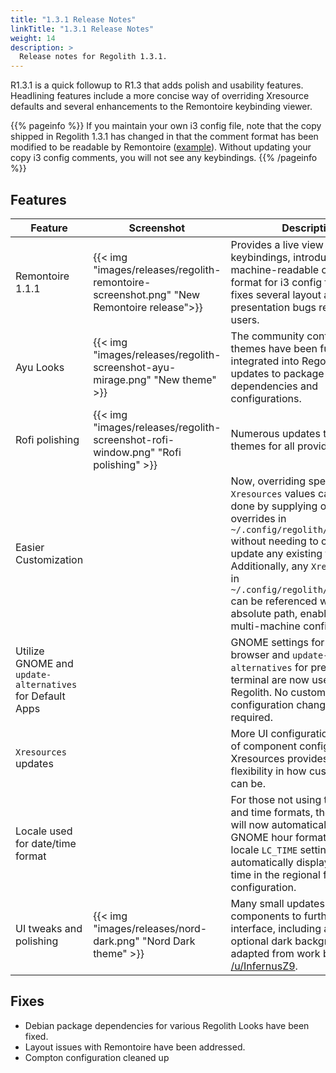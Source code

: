 ```yaml
---
title: "1.3.1 Release Notes"
linkTitle: "1.3.1 Release Notes"
weight: 14
description: >
  Release notes for Regolith 1.3.1.
---
```


R1.3.1 is a quick followup to R1.3 that adds polish and usability features. Headlining features include a more concise way of overriding Xresource defaults and several enhancements to the Remontoire keybinding viewer.

{{% pageinfo %}}
If you maintain your own i3 config file, note that the copy shipped in Regolith 1.3.1 has changed in that the comment format has been modified to be readable by Remontoire ([example](https://github.com/regolith-linux/regolith-i3-gaps-config/blob/master/config#L37)). Without updating your copy i3 config comments, you will not see any keybindings.
{{% /pageinfo %}}

## Features

| Feature                                                  | Screenshot                                                                               | Description                                                                                                                                                                                                                                                                                                                                                   |
| -------------------------------------------------------- | ---------------------------------------------------------------------------------------- | ------------------------------------------------------------------------------------------------------------------------------------------------------------------------------------------------------------------------------------------------------------------------------------------------------------------------------------------------------------- |
| Remontoire 1.1.1                                         | {{< img "images/releases/regolith-remontoire-screenshot.png" "New Remontoire release">}} | Provides a live view of active i3 keybindings, introduces a machine-readable comment format for i3 config files, and fixes several layout and presentation bugs reported by users.                                                                                                                                                                            |
| Ayu Looks                                                | {{< img "images/releases/regolith-screenshot-ayu-mirage.png" "New theme" >}}             | The community contributed Ayu themes have been fully integrated into Regolith with updates to package dependencies and configurations.                                                                                                                                                                                                                        |
| Rofi polishing                                           | {{< img "images/releases/regolith-screenshot-rofi-window.png" "Rofi polishing" >}}       | Numerous updates to the Rofi themes for all provided looks.                                                                                                                                                                                                                                                                                                   |
| Easier Customization                                     |                                                                                          | Now, overriding specific `Xresources` values can be easily done by supplying only the overrides in `~/.config/regolith/Xresources` without needing to copying and update any existing files. Additionally, any `Xresources` files in `~/.config/regolith/Xresources.d` can be referenced without absolute path, enabling easier multi-machine configurations. |
| Utilize GNOME and `update-alternatives` for Default Apps |                                                                                          | GNOME settings for default browser and `update-alternatives` for preferred terminal are now used by Regolith. No custom configuration changes are required.                                                                                                                                                                                                   |
| `Xresources` updates                                     |                                                                                          | More UI configuration pulled out of component configs and into Xresources provides more flexibility in how custom looks can be.                                                                                                                                                                                                                               |
| Locale used for date/time format                         |                                                                                          | For those not using the US date and time formats, the bar clock will now automatically use the GNOME hour format and the locale `LC_TIME` setting to automatically display date and time in the regional form without configuration.                                                                                                                          |
| UI tweaks and polishing                                  | {{< img "images/releases/nord-dark.png" "Nord Dark theme" >}}                            | Many small updates across all UI components to further polish the interface, including a new optional dark background adapted from work by [/u/InfernusZ9](https://www.reddit.com/r/unixporn/comments/ehdj6b/i3gaps_nordic_beauty/).                                                                                                                          |

## Fixes

- Debian package dependencies for various Regolith Looks have been fixed.
- Layout issues with Remontoire have been addressed.
- Compton configuration cleaned up
